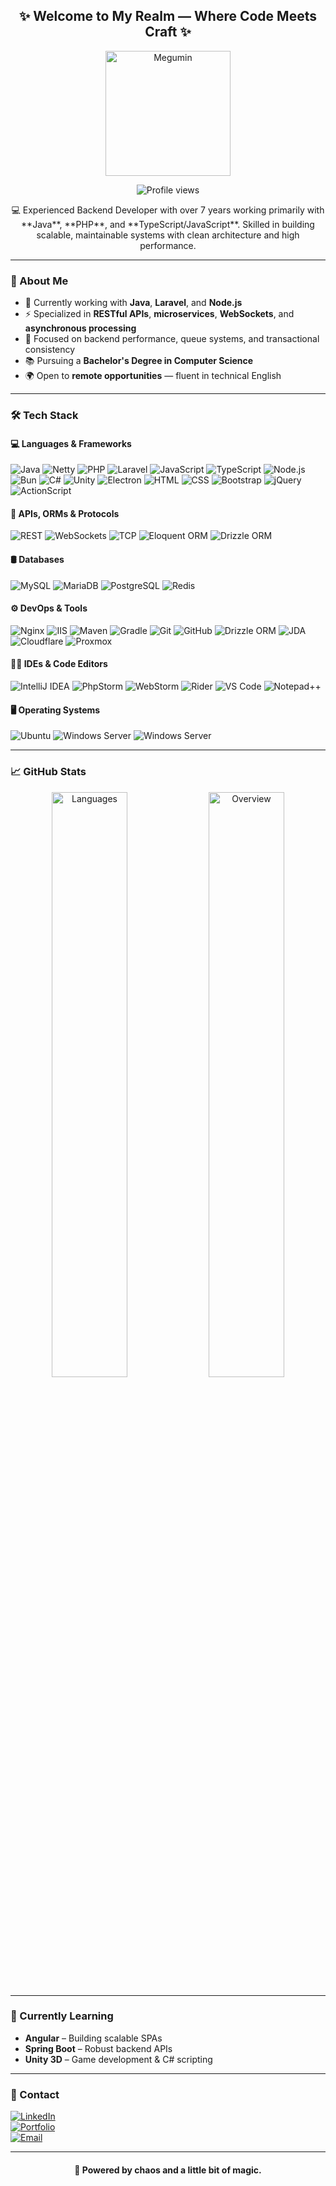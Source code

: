 <h2 align="center">✨ Welcome to My Realm — Where Code Meets Craft ✨</h2>

<p align="center">
  <img src="https://anthhyo.dev/megumin.gif" alt="Megumin" height="200"/>
</p>

<p align="center">
  <img src="https://komarev.com/ghpvc/?username=anthony-hyo&label=Visitors&color=df2002&style=flat" alt="Profile views" />
</p>

<p align="center">
  💻 Experienced Backend Developer with over 7 years working primarily with **Java**, **PHP**, and **TypeScript/JavaScript**. Skilled in building scalable, maintainable systems with clean architecture and high performance.
</p>

---

### 🧙 About Me

- 🔭 Currently working with **Java**, **Laravel**, and **Node.js**
- ⚡ Specialized in **RESTful APIs**, **microservices**, **WebSockets**, and **asynchronous processing**
- 🎯 Focused on backend performance, queue systems, and transactional consistency
- 📚 Pursuing a **Bachelor's Degree in Computer Science**
- 🌍 Open to **remote opportunities** — fluent in technical English

---

### 🛠️ Tech Stack

#### 💻 Languages & Frameworks
![Java](https://img.shields.io/badge/Java-df2002?style=flat&logo=openjdk&logoColor=white)
![Netty](https://img.shields.io/badge/Netty-df2002?style=flat)
![PHP](https://img.shields.io/badge/PHP-df2002?style=flat&logo=php&logoColor=white)
![Laravel](https://img.shields.io/badge/Laravel-df2002?style=flat&logo=laravel&logoColor=white)
![JavaScript](https://img.shields.io/badge/JavaScript-df2002?style=flat&logo=javascript&logoColor=white)
![TypeScript](https://img.shields.io/badge/TypeScript-df2002?style=flat&logo=typescript&logoColor=white)
![Node.js](https://img.shields.io/badge/Node.js-df2002?style=flat&logo=node.js&logoColor=white)
![Bun](https://img.shields.io/badge/Bun-df2002?style=flat&logo=bun&logoColor=white)
![C#](https://img.shields.io/badge/C%23-df2002?style=flat&logo=c-sharp&logoColor=white)
![Unity](https://img.shields.io/badge/Unity-df2002?style=flat&logo=unity&logoColor=white)
![Electron](https://img.shields.io/badge/Electron-df2002?style=flat&logo=electron&logoColor=white)
![HTML](https://img.shields.io/badge/HTML5-df2002?style=flat&logo=html5&logoColor=white)
![CSS](https://img.shields.io/badge/CSS3-df2002?style=flat&logo=css3&logoColor=white)
![Bootstrap](https://img.shields.io/badge/Bootstrap-df2002?style=flat&logo=bootstrap&logoColor=white)
![jQuery](https://img.shields.io/badge/jQuery-df2002?style=flat&logo=jquery&logoColor=white)
![ActionScript](https://img.shields.io/badge/ActionScript-df2002?style=flat&logoColor=white)

#### 🔌 APIs, ORMs & Protocols
![REST](https://img.shields.io/badge/REST-df2002?style=flat)
![WebSockets](https://img.shields.io/badge/WebSockets-df2002?style=flat)
![TCP](https://img.shields.io/badge/TCP-df2002?style=flat)
![Eloquent ORM](https://img.shields.io/badge/Eloquent-ORM-df2002?style=flat)
![Drizzle ORM](https://img.shields.io/badge/Drizzle-df2002?style=flat)

#### 🛢️ Databases
![MySQL](https://img.shields.io/badge/MySQL-df2002?style=flat&logo=mysql&logoColor=white)
![MariaDB](https://img.shields.io/badge/MariaDB-df2002?style=flat&logo=mariadb&logoColor=white)
![PostgreSQL](https://img.shields.io/badge/PostgreSQL-df2002?style=flat&logo=postgresql&logoColor=white)
![Redis](https://img.shields.io/badge/Redis-df2002?style=flat&logo=redis&logoColor=white)

#### ⚙️ DevOps & Tools
![Nginx](https://img.shields.io/badge/Nginx-df2002?style=flat&logo=nginx&logoColor=white)
![IIS](https://img.shields.io/badge/IIS-df2002?style=flat)
![Maven](https://img.shields.io/badge/Maven-df2002?style=flat&logo=apachemaven&logoColor=white)
![Gradle](https://img.shields.io/badge/Gradle-df2002?style=flat&logo=gradle&logoColor=white)
![Git](https://img.shields.io/badge/Git-df2002?style=flat&logo=git&logoColor=white)
![GitHub](https://img.shields.io/badge/GitHub-df2002?style=flat&logo=github&logoColor=white)
![Drizzle ORM](https://img.shields.io/badge/Drizzle-df2002?style=flat)
![JDA](https://img.shields.io/badge/JDA-df2002?style=flat&logo=discord&logoColor=white)
![Cloudflare](https://img.shields.io/badge/Cloudflare-df2002?style=flat&logo=cloudflare&logoColor=white)
![Proxmox](https://img.shields.io/badge/Proxmox-df2002?style=flat)

#### 🧑‍💻 IDEs & Code Editors

![IntelliJ IDEA](https://img.shields.io/badge/IntelliJ%20IDEA-df2002?style=flat&logo=intellijidea&logoColor=white)
![PhpStorm](https://img.shields.io/badge/PhpStorm-df2002?style=flat&logo=phpstorm&logoColor=white)
![WebStorm](https://img.shields.io/badge/WebStorm-df2002?style=flat&logo=webstorm&logoColor=white)
![Rider](https://img.shields.io/badge/Rider-df2002?style=flat&logo=rider&logoColor=white)
![VS Code](https://img.shields.io/badge/VS%20Code-df2002?style=flat&logo=visualstudiocode&logoColor=white)
![Notepad++](https://img.shields.io/badge/Notepad%2B%2B-df2002?style=flat&logo=notepadplusplus&logoColor=white)

#### 🖥 Operating Systems

![Ubuntu](https://img.shields.io/badge/Ubuntu-df2002?style=flat&logo=ubuntu&logoColor=white)
![Windows Server](https://img.shields.io/badge/Windows-df2002?style=flat&logo=microsoft-windows&logoColor=white)
![Windows Server](https://img.shields.io/badge/Android-df2002?style=flat&logo=android&logoColor=white)

---

### 📈 GitHub Stats

<p align="center">
  <img src="https://raw.githubusercontent.com/anthony-hyo/github-stats-transparent/refs/heads/output/generated/languages.svg" width="49%" alt="Languages" />
  <img src="https://raw.githubusercontent.com/anthony-hyo/github-stats-transparent/refs/heads/output/generated/overview.svg" width="49%" alt="Overview" />
</p>

---

### 🧠 Currently Learning

- **Angular** – Building scalable SPAs  
- **Spring Boot** – Robust backend APIs  
- **Unity 3D** – Game development & C# scripting

---

### 🔗 Contact

[![LinkedIn](https://img.shields.io/badge/-LinkedIn-df2002?style=flat&logo=linkedin)](https://www.linkedin.com/in/anthony-hyo/)  
[![Portfolio](https://img.shields.io/badge/Portfolio-anthhyo.dev-df2002?style=flat&logo=googlechrome)](https://anthhyo.dev)  
[![Email](https://img.shields.io/badge/Email-contact@anthhyo.dev-df2002?style=flat&logo=gmail)](mailto:contact@anthhyo.dev)

---

<h4 align="center">
  💙 Powered by chaos and a little bit of magic.
</h4>
